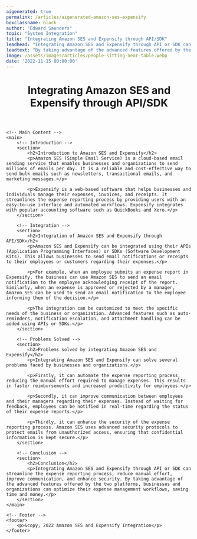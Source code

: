 ```yaml
---
aigenerated: true
permalink: /articles/aigenerated-amazon-ses-expensify
boxclassname: black
author: "Edward Saunders"
topic: "System Integration"
title: "Integrating Amazon SES and Expensify through API/SDK"
leadhead: "Integrating Amazon SES and Expensify through API or SDK can streamline the expense reporting process, reduce manual effort, improve communication, and enhance security"
leadtext: "By taking advantage of the advanced features offered by the two platforms, businesses and organizations can optimize their expense management workflows, saving time and money."
image: /assets/images/articles/people-sitting-near-table.webp
date: '2022-11-15 00:00:00'
---
```

<div class="arttext">	<!-- Header -->
	<header>
		<h1>Integrating Amazon SES and Expensify through API/SDK</h1>
	</header>

	<!-- Main Content -->
	<main>
		<!-- Introduction -->
		<section>
			<h2>Introduction to Amazon SES and Expensify</h2>
			<p>Amazon SES (Simple Email Service) is a cloud-based email sending service that enables businesses and organizations to send millions of emails per day. It is a reliable and cost-effective way to send bulk emails such as newsletters, transactional emails, and marketing messages.</p>

			<p>Expensify is a web-based software that helps businesses and individuals manage their expenses, invoices, and receipts. It streamlines the expense reporting process by providing users with an easy-to-use interface and automated workflows. Expensify integrates with popular accounting software such as QuickBooks and Xero.</p>
		</section>

		<!-- Integration -->
		<section>
			<h2>Integration of Amazon SES and Expensify through API/SDK</h2>
			<p>Amazon SES and Expensify can be integrated using their APIs (Application Programming Interfaces) or SDKs (Software Development Kits). This allows businesses to send email notifications or receipts to their employees or customers regarding their expenses.</p>

			<p>For example, when an employee submits an expense report in Expensify, the business can use Amazon SES to send an email notification to the employee acknowledging receipt of the report. Similarly, when an expense is approved or rejected by a manager, Amazon SES can be used to send an email notification to the employee informing them of the decision.</p>

			<p>The integration can be customized to meet the specific needs of the business or organization. Advanced features such as auto-reminders, notification escalation, and attachment handling can be added using APIs or SDKs.</p>
		</section>

		<!-- Problems Solved -->
		<section>
			<h2>Problems solved by integrating Amazon SES and Expensify</h2>
			<p>Integrating Amazon SES and Expensify can solve several problems faced by businesses and organizations.</p>

			<p>Firstly, it can automate the expense reporting process, reducing the manual effort required to manage expenses. This results in faster reimbursements and increased productivity for employees.</p>

			<p>Secondly, it can improve communication between employees and their managers regarding their expenses. Instead of waiting for feedback, employees can be notified in real-time regarding the status of their expense reports.</p>

			<p>Thirdly, it can enhance the security of the expense reporting process. Amazon SES uses advanced security protocols to protect emails from unauthorized access, ensuring that confidential information is kept secure.</p>
		</section>

		<!-- Conclusion -->
		<section>
			<h2>Conclusion</h2>
			<p>Integrating Amazon SES and Expensify through API or SDK can streamline the expense reporting process, reduce manual effort, improve communication, and enhance security. By taking advantage of the advanced features offered by the two platforms, businesses and organizations can optimize their expense management workflows, saving time and money.</p>
		</section>
	</main>

	<!-- Footer -->
	<footer>
		<p>&copy; 2022 Amazon SES and Expensify Integration</p>
	</footer>
</div>
